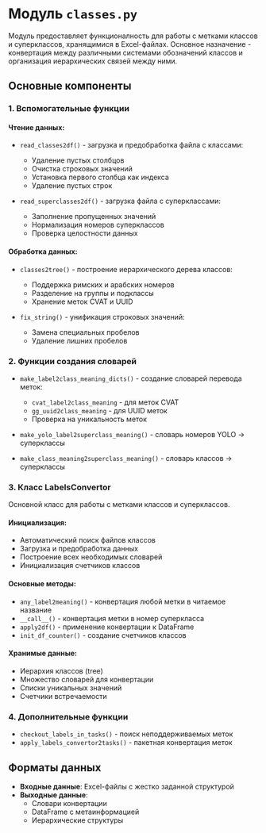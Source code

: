 # Модуль `classes.py`

Модуль предоставляет функционалность для работы с метками классов и суперклассов, хранящимися в Excel-файлах. Основное назначение - конвертация между различными системами обозначений классов и организация иерархических связей между ними.

## Основные компоненты

### 1. Вспомогательные функции
#### Чтение данных:
- `read_classes2df()` - загрузка и предобработка файла с классами:
  - Удаление пустых столбцов
  - Очистка строковых значений
  - Установка первого столбца как индекса
  - Удаление пустых строк

- `read_superclasses2df()` - загрузка файла с суперклассами:
  - Заполнение пропущенных значений
  - Нормализация номеров суперклассов
  - Проверка целостности данных

#### Обработка данных:
- `classes2tree()` - построение иерархического дерева классов:
  - Поддержка римских и арабских номеров
  - Разделение на группы и подклассы
  - Хранение меток CVAT и UUID

- `fix_string()` - унификация строковых значений:
  - Замена специальных пробелов
  - Удаление лишних пробелов

### 2. Функции создания словарей
- `make_label2class_meaning_dicts()` - создание словарей перевода меток:
  - `cvat_label2class_meaning` - для меток CVAT
  - `gg_uuid2class_meaning` - для UUID меток
  - Проверка на уникальность меток

- `make_yolo_label2superclass_meaning()` - словарь номеров YOLO → суперклассы
- `make_class_meaning2superclass_meaning()` - словарь классов → суперклассы

### 3. Класс LabelsConvertor
Основной класс для работы с метками классов и суперклассов.

#### Инициализация:
- Автоматический поиск файлов классов
- Загрузка и предобработка данных
- Построение всех необходимых словарей
- Инициализация счетчиков классов

#### Основные методы:
- `any_label2meaning()` - конвертация любой метки в читаемое название
- `__call__()` - конвертация метки в номер суперкласса
- `apply2df()` - применение конвертации к DataFrame
- `init_df_counter()` - создание счетчиков классов

#### Хранимые данные:
- Иерархия классов (tree)
- Множество словарей для конвертации
- Списки уникальных значений
- Счетчики встречаемости

### 4. Дополнительные функции
- `checkout_labels_in_tasks()` - поиск неподдерживаемых меток
- `apply_labels_convertor2tasks()` - пакетная конвертация меток

## Форматы данных
- **Входные данные**: Excel-файлы с жестко заданной структурой
- **Выходные данные**: 
  - Словари конвертации
  - DataFrame с метаинформацией
  - Иерархические структуры
